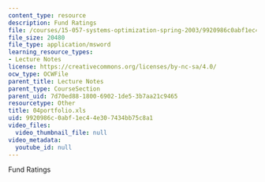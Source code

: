 ```yaml
---
content_type: resource
description: Fund Ratings
file: /courses/15-057-systems-optimization-spring-2003/9920986c0abf1ec44e307434bb75c8a1_04portfolio.xls
file_size: 20480
file_type: application/msword
learning_resource_types:
- Lecture Notes
license: https://creativecommons.org/licenses/by-nc-sa/4.0/
ocw_type: OCWFile
parent_title: Lecture Notes
parent_type: CourseSection
parent_uid: 7d70ed88-1800-6902-1de5-3b7aa21c9465
resourcetype: Other
title: 04portfolio.xls
uid: 9920986c-0abf-1ec4-4e30-7434bb75c8a1
video_files:
  video_thumbnail_file: null
video_metadata:
  youtube_id: null
---
```

Fund Ratings